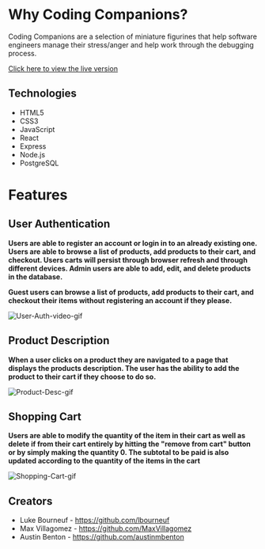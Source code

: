 # Why Coding Companions?
Coding Companions are a selection of miniature figurines that help software engineers manage their stress/anger and help work through the debugging process. 

[Click here to view the live version](https://code-companions.herokuapp.com/)



## Technologies
* HTML5
* CSS3
* JavaScript
* React
* Express
* Node.js
* PostgreSQL

# Features
## User Authentication
**Users are able to register an account or login in to an already existing one. Users are able to browse a list of products, add products to their cart, and checkout. Users carts will persist through browser refresh and through different devices. Admin users are able to add, edit, and delete products in the database.**

**Guest users can browse a list of products, add products to their cart, and checkout their items without registering an account if they please.**


![User-Auth-video-gif](https://user-images.githubusercontent.com/62524957/185997032-f699e817-77cc-4db6-ba1b-b7bbed789030.gif)

## Product Description
**When a user clicks on a product they are navigated to a page that displays the products description. The user has the ability to add the product to their cart if they choose to do so.**

![Product-Desc-gif](https://user-images.githubusercontent.com/62524957/185997433-07d84f9c-aa75-48cd-a877-79d68f8ecc7d.gif)

## Shopping Cart
**Users are able to modify the quantity of the item in their cart as well as delete if from their cart entirely by hitting the "remove from cart" button or by simply making the quantity 0. The subtotal to be paid is also updated according to the quantity of the items in the cart**


![Shopping-Cart-gif](https://user-images.githubusercontent.com/62524957/185997601-4f117efd-d99c-4f59-bbfe-678e4f0e6b32.gif)







## Creators
* Luke Bourneuf - https://github.com/lbourneuf
* Max Villagomez - https://github.com/MaxVillagomez
* Austin Benton - https://github.com/austinmbenton



